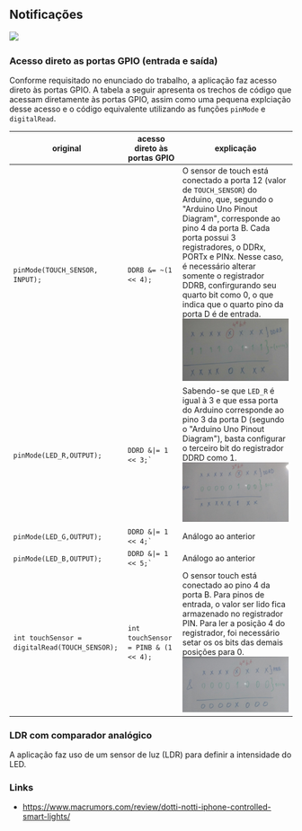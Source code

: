 ## Notificações
![](https://cdn.macrumors.com/article-new/2015/06/dottiandnottitogether-800x533.jpg)

### Acesso direto as portas GPIO (entrada e saída)
Conforme requisitado no enunciado do trabalho, a aplicação faz acesso direto às portas GPIO. A tabela a seguir apresenta os trechos de código que acessam diretamente às portas GPIO, assim como uma pequena explciação desse acesso e o código equivalente utilizando as funções `pinMode` e `digitalRead`.

|original|acesso direto às portas GPIO| explicação |
|-|-|-|
|`pinMode(TOUCH_SENSOR, INPUT);` |`DDRB &= ~(1 << 4);` | O sensor de touch está conectado a porta 12 (valor de `TOUCH_SENSOR`) do Arduino, que, segundo o "Arduino Uno Pinout Diagram", corresponde ao pino 4 da porta B. Cada porta possui 3 registradores, o DDRx, PORTx e PINx. Nesse caso, é necessário alterar somente o registrador DDRB, confirgurando seu quarto bit como 0, o que indica que o quarto pino da porta D é de entrada. ![](img/1linha.jpeg)|
|`pinMode(LED_R,OUTPUT);`| <code>DDRD &&#124;= 1 << 3;`</code> | Sabendo-se que `LED_R` é igual à 3 e que essa porta do Arduino corresponde ao pino 3 da porta D (segundo o "Arduino Uno Pinout Diagram"), basta configurar o terceiro bit do registrador DDRD como 1. ![](img/2linha.jpeg)|
|`pinMode(LED_G,OUTPUT);`| <code>DDRD &&#124;= 1 << 4;`</code>  | Análogo ao anterior |
|`pinMode(LED_B,OUTPUT);`| <code>DDRD &&#124;= 1 << 5;`</code>  | Análogo ao anterior |
|`int touchSensor = digitalRead(TOUCH_SENSOR);`| `int touchSensor = PINB & (1 << 4);`| O sensor touch está conectado ao pino 4 da porta B. Para pinos de entrada, o valor ser lido fica armazenado no registrador PIN. Para ler a posição 4 do registrador, foi necessário setar os os bits das demais posições para 0.  ![](img/5linha.jpeg)|

### LDR com comparador analógico 
A aplicação faz uso de um sensor de luz (LDR) para definir a intensidade do LED.

### Links
- https://www.macrumors.com/review/dotti-notti-iphone-controlled-smart-lights/


